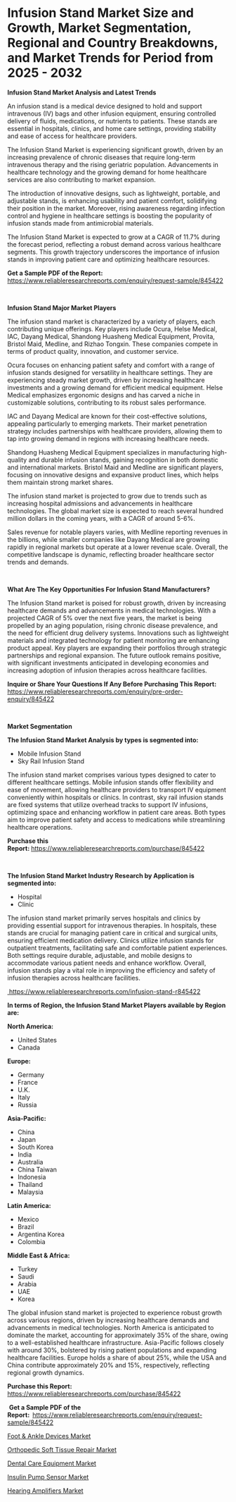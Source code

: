 <p><h1>Infusion Stand Market Size and Growth, Market Segmentation, Regional and Country Breakdowns, and Market Trends for Period from 2025 -  2032</h1></p><p><strong>Infusion Stand Market Analysis and Latest Trends</strong></p>
<p><p>An infusion stand is a medical device designed to hold and support intravenous (IV) bags and other infusion equipment, ensuring controlled delivery of fluids, medications, or nutrients to patients. These stands are essential in hospitals, clinics, and home care settings, providing stability and ease of access for healthcare providers.</p><p>The Infusion Stand Market is experiencing significant growth, driven by an increasing prevalence of chronic diseases that require long-term intravenous therapy and the rising geriatric population. Advancements in healthcare technology and the growing demand for home healthcare services are also contributing to market expansion. </p><p>The introduction of innovative designs, such as lightweight, portable, and adjustable stands, is enhancing usability and patient comfort, solidifying their position in the market. Moreover, rising awareness regarding infection control and hygiene in healthcare settings is boosting the popularity of infusion stands made from antimicrobial materials.</p><p>The Infusion Stand Market is expected to grow at a CAGR of 11.7% during the forecast period, reflecting a robust demand across various healthcare segments. This growth trajectory underscores the importance of infusion stands in improving patient care and optimizing healthcare resources.</p></p>
<p><strong>Get a Sample PDF of the Report:&nbsp;</strong> <a href="https://www.reliableresearchreports.com/enquiry/request-sample/845422?utm_campaign=31&utm_medium=2&utm_source=Github&utm_content=ia&utm_term=03032025&utm_id=infusion-stand">https://www.reliableresearchreports.com/enquiry/request-sample/845422</a></p>
<p>&nbsp;</p>
<p><strong>Infusion Stand Major Market Players</strong></p>
<p><p>The infusion stand market is characterized by a variety of players, each contributing unique offerings. Key players include Ocura, Helse Medical, IAC, Dayang Medical, Shandong Huasheng Medical Equipment, Provita, Bristol Maid, Medline, and Rizhao Tongxin. These companies compete in terms of product quality, innovation, and customer service.</p><p>Ocura focuses on enhancing patient safety and comfort with a range of infusion stands designed for versatility in healthcare settings. They are experiencing steady market growth, driven by increasing healthcare investments and a growing demand for efficient medical equipment. Helse Medical emphasizes ergonomic designs and has carved a niche in customizable solutions, contributing to its robust sales performance.</p><p>IAC and Dayang Medical are known for their cost-effective solutions, appealing particularly to emerging markets. Their market penetration strategy includes partnerships with healthcare providers, allowing them to tap into growing demand in regions with increasing healthcare needs.</p><p>Shandong Huasheng Medical Equipment specializes in manufacturing high-quality and durable infusion stands, gaining recognition in both domestic and international markets. Bristol Maid and Medline are significant players, focusing on innovative designs and expansive product lines, which helps them maintain strong market shares.</p><p>The infusion stand market is projected to grow due to trends such as increasing hospital admissions and advancements in healthcare technologies. The global market size is expected to reach several hundred million dollars in the coming years, with a CAGR of around 5-6%.</p><p>Sales revenue for notable players varies, with Medline reporting revenues in the billions, while smaller companies like Dayang Medical are growing rapidly in regional markets but operate at a lower revenue scale. Overall, the competitive landscape is dynamic, reflecting broader healthcare sector trends and demands.</p></p>
<p>&nbsp;</p>
<p><strong>What Are The Key Opportunities For Infusion Stand Manufacturers?</strong></p>
<p><p>The Infusion Stand market is poised for robust growth, driven by increasing healthcare demands and advancements in medical technologies. With a projected CAGR of 5% over the next five years, the market is being propelled by an aging population, rising chronic disease prevalence, and the need for efficient drug delivery systems. Innovations such as lightweight materials and integrated technology for patient monitoring are enhancing product appeal. Key players are expanding their portfolios through strategic partnerships and regional expansion. The future outlook remains positive, with significant investments anticipated in developing economies and increasing adoption of infusion therapies across healthcare facilities.</p></p>
<p><strong>Inquire or Share Your Questions If Any Before Purchasing This Report:</strong> <a href="https://www.reliableresearchreports.com/enquiry/pre-order-enquiry/845422?utm_campaign=31&utm_medium=2&utm_source=Github&utm_content=ia&utm_term=03032025&utm_id=infusion-stand">https://www.reliableresearchreports.com/enquiry/pre-order-enquiry/845422</a></p>
<p>&nbsp;</p>
<p><strong>Market Segmentation</strong></p>
<p><strong>The Infusion Stand Market Analysis by types is segmented into:</strong></p>
<p><ul><li>Mobile Infusion Stand</li><li>Sky Rail Infusion Stand</li></ul></p>
<p><p>The infusion stand market comprises various types designed to cater to different healthcare settings. Mobile infusion stands offer flexibility and ease of movement, allowing healthcare providers to transport IV equipment conveniently within hospitals or clinics. In contrast, sky rail infusion stands are fixed systems that utilize overhead tracks to support IV infusions, optimizing space and enhancing workflow in patient care areas. Both types aim to improve patient safety and access to medications while streamlining healthcare operations.</p></p>
<p><strong>Purchase this Report:&nbsp;</strong><a href="https://www.reliableresearchreports.com/purchase/845422?utm_campaign=31&utm_medium=2&utm_source=Github&utm_content=ia&utm_term=03032025&utm_id=infusion-stand">https://www.reliableresearchreports.com/purchase/845422</a></p>
<p>&nbsp;</p>
<p><strong>The Infusion Stand Market Industry Research by Application is segmented into:</strong></p>
<p><ul><li>Hospital</li><li>Clinic</li></ul></p>
<p><p>The infusion stand market primarily serves hospitals and clinics by providing essential support for intravenous therapies. In hospitals, these stands are crucial for managing patient care in critical and surgical units, ensuring efficient medication delivery. Clinics utilize infusion stands for outpatient treatments, facilitating safe and comfortable patient experiences. Both settings require durable, adjustable, and mobile designs to accommodate various patient needs and enhance workflow. Overall, infusion stands play a vital role in improving the efficiency and safety of infusion therapies across healthcare facilities.</p></p>
<p><a href="https://www.reliableresearchreports.com/infusion-stand-r845422?utm_campaign=31&utm_medium=2&utm_source=Github&utm_content=ia&utm_term=03032025&utm_id=infusion-stand">&nbsp;https://www.reliableresearchreports.com/infusion-stand-r845422</a></p>
<p><strong>In terms of Region, the Infusion Stand Market Players available by Region are:</strong></p>
<p>
    <p> <strong> North America: </strong>
        <ul>
            <li>United States</li>
            <li>Canada</li>
        </ul>
        </p> 
    <p> <strong> Europe: </strong>
        <ul>
            <li>Germany</li>
            <li>France</li>
            <li>U.K.</li>
            <li>Italy</li>
            <li>Russia</li>
        </ul>
        </p> 
    <p> <strong> Asia-Pacific: </strong>
        <ul>
            <li>China</li>
            <li>Japan</li>
            <li>South Korea</li>
            <li>India</li>
            <li>Australia</li>
            <li>China Taiwan</li>
            <li>Indonesia</li>
            <li>Thailand</li>
            <li>Malaysia</li>
        </ul>
        </p> 
    <p> <strong> Latin America: </strong>
        <ul>
            <li>Mexico</li>
            <li>Brazil</li>
            <li>Argentina Korea</li>
            <li>Colombia</li>
        </ul>
        </p> 
    <p> <strong> Middle East & Africa: </strong>
        <ul>
            <li>Turkey</li>
            <li>Saudi</li>
            <li>Arabia</li>
            <li>UAE</li>
            <li>Korea</li>
        </ul>
    </p>
    </p>
<p><p>The global infusion stand market is projected to experience robust growth across various regions, driven by increasing healthcare demands and advancements in medical technologies. North America is anticipated to dominate the market, accounting for approximately 35% of the share, owing to a well-established healthcare infrastructure. Asia-Pacific follows closely with around 30%, bolstered by rising patient populations and expanding healthcare facilities. Europe holds a share of about 25%, while the USA and China contribute approximately 20% and 15%, respectively, reflecting regional growth dynamics.</p></p>
<p><strong>Purchase this Report: </strong><a href="https://www.reliableresearchreports.com/purchase/845422?utm_campaign=31&utm_medium=2&utm_source=Github&utm_content=ia&utm_term=03032025&utm_id=infusion-stand">https://www.reliableresearchreports.com/purchase/845422</a></p>
<p>&nbsp;<strong>Get a Sample PDF of the Report:&nbsp;&nbsp;</strong><a href="https://www.reliableresearchreports.com/enquiry/request-sample/845422?utm_campaign=31&utm_medium=2&utm_source=Github&utm_content=ia&utm_term=03032025&utm_id=infusion-stand">https://www.reliableresearchreports.com/enquiry/request-sample/845422</a></p>
<p><strong></strong></p>
<p><p><a href="https://github.com/bholdsfofie/Market-Research-Report-List-1/blob/main/foot-ankle-devices-market.md?utm_campaign=31&utm_medium=2&utm_source=Github&utm_content=ia&utm_term=03032025&utm_id=infusion-stand">Foot & Ankle Devices Market</a></p><p><a href="https://github.com/djibenesha/Market-Research-Report-List-1/blob/main/orthopedic-soft-tissue-repair-market.md?utm_campaign=31&utm_medium=2&utm_source=Github&utm_content=ia&utm_term=03032025&utm_id=infusion-stand">Orthopedic Soft Tissue Repair Market</a></p><p><a href="https://github.com/abedlagagica4/Market-Research-Report-List-1/blob/main/dental-care-equipment-market.md?utm_campaign=31&utm_medium=2&utm_source=Github&utm_content=ia&utm_term=03032025&utm_id=infusion-stand">Dental Care Equipment Market</a></p><p><a href="https://github.com/birbamanan03/Market-Research-Report-List-1/blob/main/insulin-pump-sensor-market.md?utm_campaign=31&utm_medium=2&utm_source=Github&utm_content=ia&utm_term=03032025&utm_id=infusion-stand">Insulin Pump Sensor Market</a></p><p><a href="https://github.com/shirleenfraker87/Market-Research-Report-List-1/blob/main/hearing-amplifiers-market.md?utm_campaign=31&utm_medium=2&utm_source=Github&utm_content=ia&utm_term=03032025&utm_id=infusion-stand">Hearing Amplifiers Market</a></p></p>